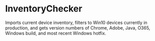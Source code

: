 # InventoryChecker

Imports current device inventory, filters to Win10 devices currently in production, and gets version numbers of Chrome, Adobe, Java, O365, Windows build, and most recent Windows hotfix.
